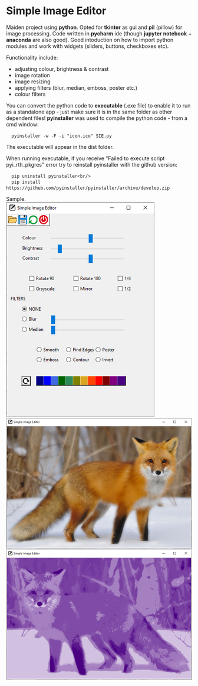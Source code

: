 # Simple Image Editor
Maiden project using **python**. Opted for **tkinter** as gui and **pil** (pillow) for image processing.
Code written in **pycharm** ide (though **jupyter notebook** + **anaconda** are also good). Good intoduction on how to import python modules and work with widgets (sliders, buttons, checkboxes etc). 

Functionality include:
  - adjusting colour, brightness & contrast
  - image rotation
  - image resizing
  - applying filters (blur, median, emboss, poster etc.)
  - colour filters
 
You can convert the python code to **executable** (.exe file) to enable it to run as a standalone app - just make sure it is in the same folder as other dependent files!
**pyinstaller** was used to compile the python code - from a cmd window:
 
      pyinstaller -w -F -i "icon.ico" SIE.py

The executable will appear in the dist folder.

When running executable, if you receive "Failed to execute script pyi_rth_pkgres" error try to reinstall pyinstaller with the github version:

      pip uninstall pyinstaller<br/>
      pip install https://github.com/pyinstaller/pyinstaller/archive/develop.zip

Sample.<br>
![alt text](https://github.com/waiky8/simple-image-editor/blob/master/screenshots/screenshot1.png)
![alt text](https://github.com/waiky8/simple-image-editor/blob/master/screenshots/screenshot2.png)
![alt text](https://github.com/waiky8/simple-image-editor/blob/master/screenshots/screenshot3.png)
